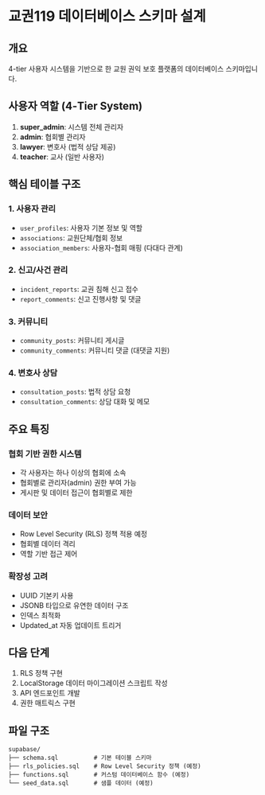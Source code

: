 # 교권119 데이터베이스 스키마 설계

## 개요
4-tier 사용자 시스템을 기반으로 한 교원 권익 보호 플랫폼의 데이터베이스 스키마입니다.

## 사용자 역할 (4-Tier System)
1. **super_admin**: 시스템 전체 관리자
2. **admin**: 협회별 관리자
3. **lawyer**: 변호사 (법적 상담 제공)
4. **teacher**: 교사 (일반 사용자)

## 핵심 테이블 구조

### 1. 사용자 관리
- `user_profiles`: 사용자 기본 정보 및 역할
- `associations`: 교원단체/협회 정보
- `association_members`: 사용자-협회 매핑 (다대다 관계)

### 2. 신고/사건 관리
- `incident_reports`: 교권 침해 신고 접수
- `report_comments`: 신고 진행사항 및 댓글

### 3. 커뮤니티
- `community_posts`: 커뮤니티 게시글
- `community_comments`: 커뮤니티 댓글 (대댓글 지원)

### 4. 변호사 상담
- `consultation_posts`: 법적 상담 요청
- `consultation_comments`: 상담 대화 및 메모

## 주요 특징

### 협회 기반 권한 시스템
- 각 사용자는 하나 이상의 협회에 소속
- 협회별로 관리자(admin) 권한 부여 가능
- 게시판 및 데이터 접근이 협회별로 제한

### 데이터 보안
- Row Level Security (RLS) 정책 적용 예정
- 협회별 데이터 격리
- 역할 기반 접근 제어

### 확장성 고려
- UUID 기본키 사용
- JSONB 타입으로 유연한 데이터 구조
- 인덱스 최적화
- Updated_at 자동 업데이트 트리거

## 다음 단계
1. RLS 정책 구현
2. LocalStorage 데이터 마이그레이션 스크립트 작성
3. API 엔드포인트 개발
4. 권한 매트릭스 구현

## 파일 구조
```
supabase/
├── schema.sql          # 기본 테이블 스키마
├── rls_policies.sql    # Row Level Security 정책 (예정)
├── functions.sql       # 커스텀 데이터베이스 함수 (예정)
└── seed_data.sql       # 샘플 데이터 (예정)
```